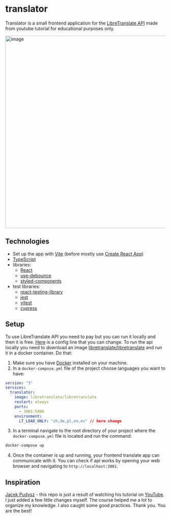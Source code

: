 # translator
Translator is a small frontend application for the [LibreTranslate API](https://libretranslate.com/docs/) made from youtube tutorial for educational purposes only.

<img width="602" alt="image" src="https://user-images.githubusercontent.com/109333068/236662593-9e4d0a60-3afd-4589-bb26-1871a4523534.png">

## Technologies
* Set up the app with [Vite](https://vitejs.dev/) (before mostly use [Create React App](https://create-react-app.dev/))
* [TypeScript](https://www.typescriptlang.org/)
* libraries:
  * [React](https://legacy.reactjs.org/)
  * [use-debounce](https://www.npmjs.com/package/use-debounce)
  * [styled-components](https://styled-components.com/)
* test libraries:
  * [react-testing-library](https://testing-library.com/docs/react-testing-library/intro/)
  * [jest](https://jestjs.io/docs/tutorial-react) 
  * [vitest](https://vitest.dev/guide/)
  * [cypress](https://www.cypress.io/)

## Setup
To use LibreTranslate API you need to pay but you can run it locally and then it is free. [Here](https://github.com/muzabol2/translator/blob/main/src/lib/config/config.ts#L6) is a config line that you can change. 
To run the api locally you need to download an image [libretranslate/libretranslate](https://hub.docker.com/r/libretranslate/libretranslate) and run it in a docker container. Do that: 
1. Make sure you have [Docker](https://www.docker.com/products/docker-desktop/) installed on your machine.
2. In a `docker-compose.yml` file of the project choose languages you want to have:
```yaml
version: "3"
services:
  translator:
    image: libretranslate/libretranslate
    restart: always
    ports:
      - 3001:5000
    environment:
      LT_LOAD_ONLY: "zh,de,pl,en,es" // here change
```
3. In a terminal navigate to the root directory of your project where the `docker-compose.yml` file is located and run the command:
```bash
docker-compose up
```
4. Once the container is up and running, your frontend translate app can communicate with it. You can check if api works by opening your web browser and navigating to `http://localhost:3001`.

## Inspiration
[Jacek Pudysz](https://github.com/jpudysz) - this repo is just a result of watching his tutorial on [YouTube](https://www.youtube.com/playlist?list=PLe9Nvh2XoKC0TPd5I5WMHtFsOTW1IGPy-). I just added a few little changes myself. The course helped me a lot to organize my knowledge. I also caught some good practices. Thank you. You are the best!
